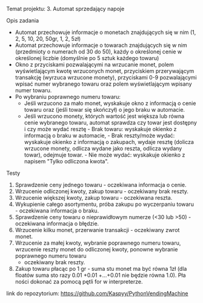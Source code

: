 Temat projektu:
3. Automat sprzedający napoje

Opis zadania
- Automat przechowuje informacje o monetach znajdujących się w nim (1, 2, 5,
10, 20, 50gr, 1, 2, 5zł)
- Automat przechowuje informacje o towarach znajdujących się w nim (przedmioty o
numerach od 30 do 50), każdy o określonej cenie w określonej liczbie (domyślnie
po 5 sztuk każdego towaru)
- Okno z przyciskami pozwalającymi na wrzucanie monet, polem wyświetlającym
kwotę wrzuconych monet, przyciskiem przerywającym transakcję (wyrzuca
wrzucone monety), przyciskami 0-9 pozwalającymi wpisać numer wybranego
towaru oraz polem wyświetlającym wpisany numer towaru.
- Po wybraniu poprawnego numeru towaru:
	- Jeśli wrzucono za mało monet, wyskakuje okno z informacją o cenie towaru
	  oraz (jeśli towar się skończył) o jego braku w automacie.
	- Jeśli wrzucono monety, których wartość jest większa lub równa cenie wybranego
	  towaru, automat sprawdza czy towar jest dostępny i czy może wydać resztę
			- Brak towaru: wyskakuje okienko z informacją o braku w automacie,
			- Brak reszty/może wydać: wyskakuje okienko z informacją o
			  zakupach, wydaje resztę (dolicza wrzucone monety, odlicza wydane
			  jako reszta, odlicza wydany towar), odejmuje towar.
			- Nie może wydać: wyskakuje okienko z napisem "Tylko odliczona kwota".

Testy
1. Sprawdzenie ceny jednego towaru - oczekiwana informacja o cenie.
2. Wrzucenie odliczonej kwoty, zakup towaru - oczekiwany brak reszty.
3. Wrzucenie większej kwoty, zakup towaru - oczekiwana reszta.
4. Wykupienie całego asortymentu, próba zakupu po wyczerpaniu towaru -
	oczekiwana informacja o braku.
5. Sprawdzenie ceny towaru o nieprawidłowym numerze (<30 lub >50) -
	oczekiwana informacja o błędzie.
6. Wrzucenie kilku monet, przerwanie transakcji - oczekiwany zwrot monet.
7. Wrzucenie za małej kwoty, wybranie poprawnego numeru towaru, wrzucenie
	reszty monet do odliczonej kwoty, ponowne wybranie poprawnego numeru towaru
	- oczekiwany brak reszty.
8. Zakup towaru płacąc po 1 gr - suma stu monet ma być równa 1zł (dla floatów
	suma sto razy 0.01 +0.01 +...+0.01 nie będzie równa 1.0). Pła ności dokonać
	za pomocą pętli for w interpreterze.

link do repozytorium:
https://github.com/Kaspyy/PythonVendingMachine

